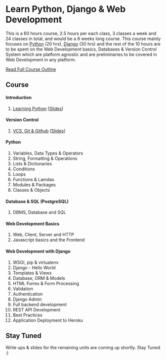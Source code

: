 # Learn Python, Django & Web Development

This is a 60 hours course, 2.5 hours per each class, 3 classes a week and 24 classes in total, and would be a 8 weeks long course. This course mainly focuses on [Python](https://www.python.org/) (20 hrs), [Django](https://www.djangoproject.com/) (30 hrs) and the rest of the 10 hours are to be spent on the Web Development basics, Databases & Version Control System which are platform agnostic and are preliminaries to be covered in Web Development in any platform.

[Read Full Course Outline](https://github.com/kabirbaidhya/learn-python-django-web/blob/master/Outline.md)

## Course
#### Introduction
1. [Learning Python](https://github.com/kabirbaidhya/learn-python-django-web/blob/master/workshop/Introduction.md) [[Slides](https://speakerdeck.com/kabirbaidhya/learning-python)]

#### Version Control
1. [VCS, Git & Github](https://github.com/kabirbaidhya/learn-python-django-web/blob/master/units/1/Unit%201%20-%20VCS%2C%20Git%20%26%20GitHub.md) [[Slides](https://speakerdeck.com/kabirbaidhya/vcs-git-and-github)]

#### Python
1. Variables, Data Types & Operators
2. String, Formatting & Operations
3. Lists & Dictionaries
4. Conditions
5. Loops
6. Functions & Lamdas
7. Modules & Packages
8. Classes & Objects

#### Database & SQL (PostgreSQL)
1. DBMS, Database and SQL

#### Web Development Basics
1. Web, Client, Server and HTTP
2. Javascript basics and the Frontend

#### Web Development with Django
1. WSGI, pip & virtualenv
2. Django - Hello World
3. Templates & Views
4. Database, ORM & Models
5. HTML Forms & Form Processing
6. Validation
7. Authentication
8. Django Admin
9. Full backend development
10. REST API Development
11. Best Practices
12. Application Deployment to Heroku


## Stay Tuned
Write ups & slides for the remaining units are coming up shortly. Stay Tuned :)
